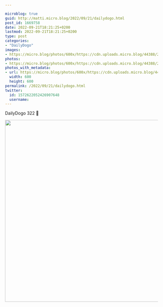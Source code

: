 ```yaml
---

microblog: true
guid: http://matti.micro.blog/2022/09/21/dailydogo.html
post_id: 1669758
date: 2022-09-21T18:21:25+0200
lastmod: 2022-09-21T18:21:25+0200
type: post
categories:
- "DailyDogo"
images:
- https://micro.blog/photos/600x/https://cdn.uploads.micro.blog/44388/2022/087fe48f1e.jpg
photos:
- https://micro.blog/photos/600x/https://cdn.uploads.micro.blog/44388/2022/087fe48f1e.jpg
photos_with_metadata:
- url: https://micro.blog/photos/600x/https://cdn.uploads.micro.blog/44388/2022/087fe48f1e.jpg
  width: 600
  height: 600
permalink: /2022/09/21/dailydogo.html
twitter:
  id: 1572622052426907648
  username:
---
```

DailyDogo 322 🐶

<img src="/media/uploads/2022/087fe48f1e.jpg" width="600" height="600" alt="" />
